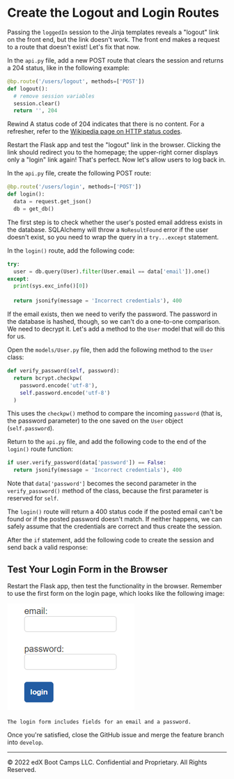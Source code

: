 # Create the Logout and Login Routes

Passing the `loggedIn` session to the Jinja templates reveals a "logout" link on the front end, but the link doesn't work. The front end makes a request to a route that doesn't exist! Let's fix that now.

In the `api.py` file, add a new POST route that clears the session and returns a 204 status, like in the following example:

```python
@bp.route('/users/logout', methods=['POST'])
def logout():
  # remove session variables
  session.clear()
  return '', 204
```

Rewind
A status code of 204 indicates that there is no content. For a refresher, refer to the [Wikipedia page on HTTP status codes](https://en.wikipedia.org/wiki/List_of_HTTP_status_codes).

Restart the Flask app and test the "logout" link in the browser. Clicking the link should redirect you to the homepage; the upper-right corner displays only a "login" link again! That's perfect. Now let's allow users to log back in.

In the `api.py` file, create the following POST route:

```python
@bp.route('/users/login', methods=['POST'])
def login():
  data = request.get_json()
  db = get_db()
```

The first step is to check whether the user's posted email address exists in the database. SQLAlchemy will throw a `NoResultFound` error if the user doesn't exist, so you need to wrap the query in a `try...except` statement.

In the `login()` route, add the following code:

```python
try:
  user = db.query(User).filter(User.email == data['email']).one()
except:
  print(sys.exc_info()[0])

  return jsonify(message = 'Incorrect credentials'), 400
```

If the email exists, then we need to verify the password. The password in the database is hashed, though, so we can't do a one-to-one comparison. We need to decrypt it. Let's add a method to the `User` model that will do this for us.

Open the `models/User.py` file, then add the following method to the `User` class:

```python
def verify_password(self, password):
  return bcrypt.checkpw(
    password.encode('utf-8'),
    self.password.encode('utf-8')
  )
```

This uses the `checkpw()` method to compare the incoming `password` (that is, the password parameter) to the one saved on the `User` object (`self.password`).

Return to the `api.py` file, and add the following code to the end of the `login()` route function:

```python
if user.verify_password(data['password']) == False:
  return jsonify(message = 'Incorrect credentials'), 400
```

Note that `data['password']` becomes the second parameter in the `verify_password()` method of the class, because the first parameter is reserved for `self`.

The `login()` route will return a 400 status code if the posted email can't be found or if the posted password doesn't match. If neither happens, we can safely assume that the credentials are correct and thus create the session.

After the `if` statement, add the following code to create the session and send back a valid response:

## Test Your Login Form in the Browser

Restart the Flask app, then test the functionality in the browser. Remember to use the first form on the login page, which looks like the following image:

![](../Image/600-login-form.png)

`The login form includes fields for an email and a password.`

Once you're satisfied, close the GitHub issue and merge the feature branch into `develop`.

---
© 2022 edX Boot Camps LLC. Confidential and Proprietary. All Rights Reserved.
